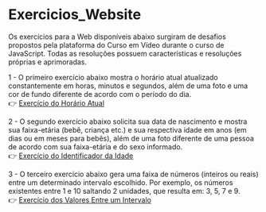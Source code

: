# Exercicios_Website
Os exercícios para a Web disponíveis abaixo surgiram de desafios propostos pela plataforma do Curso em Vídeo durante o curso de JavaScript. Todas as resoluções possuem características e resoluções próprias e aprimoradas.

1 - O primeiro exercício abaixo mostra o horário atual atualizado constantemente em horas, minutos e segundos, além de uma foto e uma cor de fundo diferente de acordo com o período do dia.\
 👉 [Exercício do Horário Atual](https://alcides07.github.io/Exercicios_Website/1_Horario_Atual/Horario_Atual.html)


2 - O segundo exercício abaixo solicita sua data de nascimento e mostra sua faixa-etária (bebê, criança etc.) e sua respectiva idade em anos (em dias ou em meses para bebês), além de uma foto diferente de uma pessoa de acordo com sua faixa-etária e do sexo informado.\
👉 [Exercício do Identificador da Idade](https://alcides07.github.io/Exercicios_Website/2_Identificador_Idade/Identificador_Idade.html)

3 - O terceiro exercício abaixo gera uma faixa de números (inteiros ou reais) entre um determinado intervalo escolhido. Por exemplo, os números existentes entre 1 e 10 saltando 2 unidades, que resulta em: 3, 5, 7 e 9.\
👉 [Exercício dos Valores Entre um Intervalo](https://alcides07.github.io/Exercicios_Website/3_Numeros_Entre_Intervalo/Numeros_Entre_Intervalo.html)
